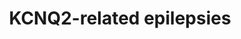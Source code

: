 ---
annotations:
- id: PW:0000013
  parent: disease pathway
  type: Pathway Ontology
  value: disease pathway
- id: DOID:1826
  parent: central nervous system disease
  type: Disease Ontology
  value: epilepsy
authors:
- BTJvanDijl
- AlexanderPico
- Egonw
- Eweitz
- Fehrhart
citedin: ''
communities:
- RareDiseases
description: 'KCNQ gene mutations are a common source for genetically caused epilepsies.
  KCNQ genes code for Kv7 subunits, which are required for Kv7 channels in the brain.
  These channels, also known as the M channels, are required for an outward potassium
  flow, known as the M current. Mutations in KCNQ genes and genes associated with
  Kv7 channel function can result in the impairment of this potassium flow. This leads
  to a constant state of depolarization in the neuron cells, which leads to increased
  excitabilty and a constant firing of action potentials, resulting in types of epilepsy. '
last-edited: 2024-01-23
ndex: null
organisms:
- Homo sapiens
redirect_from:
- /index.php/Pathway:WP5360
- /instance/WP5360
- /instance/WP5360_r128048
revision: r128048
schema-jsonld:
- '@context': https://schema.org/
  '@id': https://wikipathways.github.io/pathways/WP5360.html
  '@type': Dataset
  creator:
    '@type': Organization
    name: WikiPathways
  description: 'KCNQ gene mutations are a common source for genetically caused epilepsies.
    KCNQ genes code for Kv7 subunits, which are required for Kv7 channels in the brain.
    These channels, also known as the M channels, are required for an outward potassium
    flow, known as the M current. Mutations in KCNQ genes and genes associated with
    Kv7 channel function can result in the impairment of this potassium flow. This
    leads to a constant state of depolarization in the neuron cells, which leads to
    increased excitabilty and a constant firing of action potentials, resulting in
    types of epilepsy. '
  keywords:
  - ACh
  - AGTR1
  - AKAP5
  - ANK3
  - Ang II
  - BACE1
  - BDKRB2
  - CALM1
  - CHRM1
  - CK2
  - Ca2+
  - GABA
  - IP3
  - ITPR1
  - K+
  - KCNQ2
  - KCNQ3
  - Kv7.2
  - Kv7.3
  - NavÎ²1
  - P2RY1
  - PIP2
  - PKA
  - PKC
  - PLC
  - PP1
  - PP2B
  - SCN1B
  - STX1A
  - cAMP
  license: CC0
  name: KCNQ2-related epilepsies
seo: CreativeWork
title: KCNQ2-related epilepsies
wpid: WP5360
---